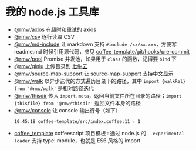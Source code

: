 # 我的 node.js 工具库

* [@rmw/axios](//www.npmjs.com/package/@rmw/axios) 有超时和重试的 axios
* [@rmw/csv](//www.npmjs.com/package/@rmw/csv) 逐行读取 CSV
* [@rmw/md-include](//www.npmjs.com/package/@rmw/console) 让 markdown 支持 `#include /xx/xx.xxx`，方便写 readme.md 时候引用源代码，参见 [coffee_template/git/hooks/pre-commit](//github.com/rmw-lib/coffee_template/blob/master/.direnv/git/hooks/pre-commit)
* [@rmw/pool](//www.npmjs.com/package/@rmw/pool) Promise 并发池，如果用于 `class` 的函数，记得要 `bind` 下
* [@rmw/qiniu](//www.npmjs.com/package/@rmw/qiniu) 上传目录到 [七牛云](//www.qiniu.com)
* [@rmw/source-map-support](//www.npmjs.com/package/@rmw/source-map-support) [让 source-map-support 支持中文显示](//github.com/evanw/node-source-map-support/issues/301)
* [@rmw/walk](//www.npmjs.com/package/@rmw/walk) 以异步迭代的方式遍历目录下的路径，其中 `import {walkRel} from '@rmw/walk'` 是相对路径迭代
* [@rmw/thisdir](//www.npmjs.com/package/@rmw/walk) 传入 `import.meta`，返回当前文件所在目录的路径；`import {thisfile} from '@rmw/thisdir'` 返回文件本身的路径
* [@rmw/console](//www.npmjs.com/package/@rmw/console) 让 console 输出行号（如下）
  ```
  10:45:18 coffee-template/src/index.coffee:11 › 1
  ```
* [coffee_template](//github.com/rmw-lib/coffee_template) coffeescript 项目模板 : 通过 node.js 的 `--experimental-loader` 支持 type: module，也就是 ES6 风格的 import